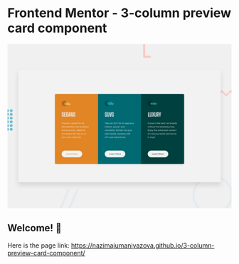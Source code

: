 # Frontend Mentor - 3-column preview card component

![Design preview for the 3-column preview card component coding challenge](./design/desktop-preview.jpg)

## Welcome! 👋
Here is the page link:  https://nazimajumaniyazova.github.io/3-column-preview-card-component/
